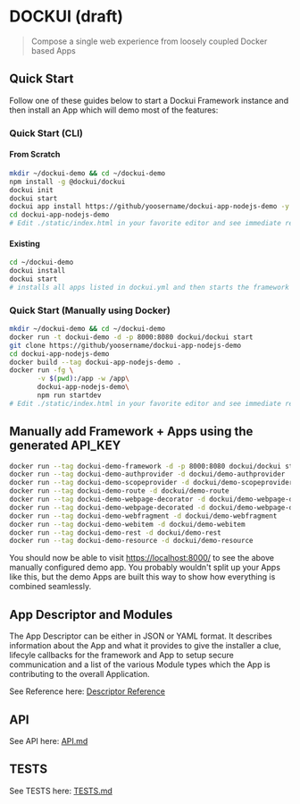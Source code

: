 # DOCKUI (draft)

> Compose a single web experience from loosely coupled Docker based Apps

## Quick Start

Follow one of these guides below to start a Dockui Framework instance and then install an App which will demo most of the features:

### Quick Start (CLI)

#### From Scratch

```bash
mkdir ~/dockui-demo && cd ~/dockui-demo
npm install -g @dockui/dockui
dockui init
dockui start
dockui app install https://github/yoosername/dockui-app-nodejs-demo -y
cd dockui-app-nodejs-demo
# Edit ./static/index.html in your favorite editor and see immediate results @ https://localhost:8000/
```

#### Existing

```bash
cd ~/dockui-demo
dockui install
dockui start
# installs all apps listed in dockui.yml and then starts the framework container and all app containers
```

### Quick Start (Manually using Docker)

```bash
mkdir ~/dockui-demo && cd ~/dockui-demo
docker run -t dockui-demo -d -p 8000:8080 dockui/dockui start
git clone https://github/yoosername/dockui-app-nodejs-demo
cd dockui-app-nodejs-demo
docker build --tag dockui-app-nodejs-demo .
docker run -fg \
       -v $(pwd):/app -w /app\
       dockui-app-nodejs-demo\
       npm run startdev
# Edit ./static/index.html in your favorite editor and see immediate results @ http://localhost:8000/
```

## Manually add Framework + Apps using the generated API_KEY

```bash
docker run --tag dockui-demo-framework -d -p 8000:8080 dockui/dockui start
docker run --tag dockui-demo-authprovider -d dockui/demo-authprovider
docker run --tag dockui-demo-scopeprovider -d dockui/demo-scopeprovider
docker run --tag dockui-demo-route -d dockui/demo-route
docker run --tag dockui-demo-webpage-decorator -d dockui/demo-webpage-decorator
docker run --tag dockui-demo-webpage-decorated -d dockui/demo-webpage-decorated
docker run --tag dockui-demo-webfragment -d dockui/demo-webfragment
docker run --tag dockui-demo-webitem -d dockui/demo-webitem
docker run --tag dockui-demo-rest -d dockui/demo-rest
docker run --tag dockui-demo-resource -d dockui/demo-resource
```

You should now be able to visit <https://localhost:8000/> to see the above manually configured demo app. You probably wouldn't
split up your Apps like this, but the demo Apps are built this way to show how everything is combined seamlessly.

## App Descriptor and Modules

The App Descriptor can be either in JSON or YAML format. It describes information about the App and what it provides to give the installer a clue, lifecyle callbacks for the framework and App to setup secure communication and a list of the various Module types which the App is contributing to the overall Application.

See Reference here: [Descriptor Reference](src/app/dockui.app.yml)

## API

See API here: [API.md](src/API.md)

## TESTS

See TESTS here: [TESTS.md](src/TESTS.md)